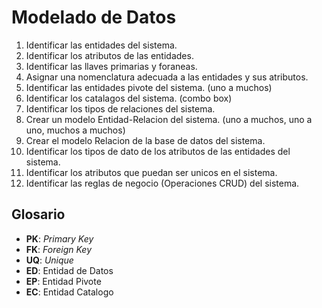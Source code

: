 # Modelado de Datos

1. Identificar las entidades del sistema.
2. Identificar los atributos de las entidades.
3. Identificar las llaves primarias y foraneas.
4. Asignar una nomenclatura adecuada a las entidades y sus atributos.
5. Identificar las entidades pivote del sistema. (uno a muchos)
6. Identificar los catalagos del sistema. (combo box)
7. Identificar los tipos de relaciones del sistema.
8. Crear un modelo Entidad-Relacion del sistema. (uno a muchos, uno a uno, muchos a muchos)
9. Crear el modelo Relacion de la base de datos del sistema.
10. Identificar los tipos de dato de los atributos de las entidades del sistema.
11. Identificar los atributos que puedan ser unicos en el sistema.
12. Identificar las reglas de negocio (Operaciones CRUD) del sistema.

## Glosario

- **PK**: _Primary Key_
- **FK**: _Foreign Key_
- **UQ**: _Unique_
- **ED**: Entidad de Datos
- **EP**: Entidad Pivote
- **EC**: Entidad Catalogo
